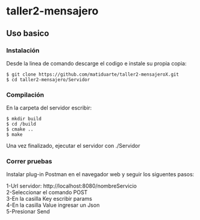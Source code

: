 # taller2-mensajero  

Uso basico
-----------

### Instalación

Desde la linea de comando descarge el codigo e instale su propia copia:	

```
$ git clone https://github.com/matiduarte/taller2-mensajeroX.git  
$ cd taller2-mensajero/Servidor  
```

### Compilación

En la carpeta del servidor escribir:
```
$ mkdir build  
$ cd /build  
$ cmake ..  
$ make  
```
Una vez finalizado, ejecutar el servidor con ./Servidor  

### Correr pruebas

Instalar plug-in Postman en el navegador web y seguir los siguentes pasos:  

1-Url servidor: http://localhost:8080/nombreServicio  
2-Seleccionar el comando POST  
3-En la casilla Key escribir params  
4-En la casilla Value ingresar un Json  
5-Presionar Send  


